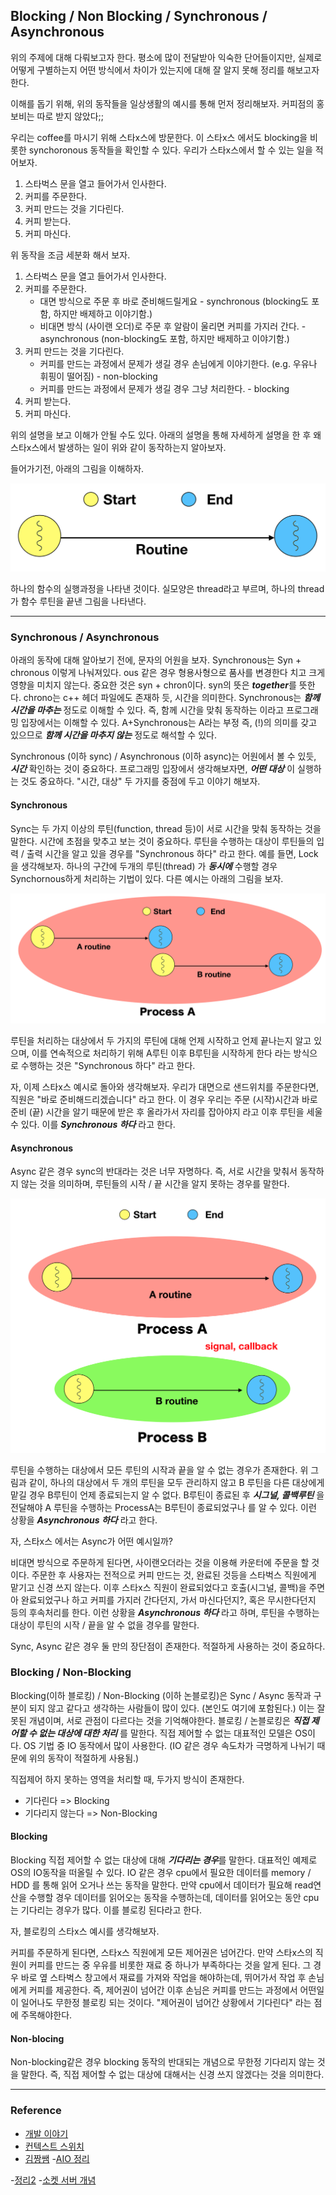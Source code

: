 ## Blocking / Non Blocking / Synchronous / Asynchronous
위의 주제에 대해 다뤄보고자 한다. 평소에 많이 전달받아 익숙한 단어들이지만,
	실제로 어떻게 구별하는지 어떤 방식에서 차이가 있는지에 대해 잘 알지 못해
	정리를 해보고자 한다.

이해를 돕기 위해, 위의 동작들을 일상생활의 예시를 통해 먼저 정리해보자. 커피점의
홍보비는 따로 받지 않았다;;

우리는 coffee를 마시기 위해 스타x스에 방문한다. 이 스타x스 에서도 blocking을
비롯한 synchoronous 동작들을 확인할 수 있다. 우리가 스타x스에서 할 수 있는 일을
적어보자.

1. 스타벅스 문을 열고 들어가서 인사한다.
2. 커피를 주문한다.
3. 커피 만드는 것을 기다린다.
4. 커피 받는다.
5. 커피 마신다.

위 동작을 조금 세분화 해서 보자.

1. 스타벅스 문을 열고 들어가서 인사한다.
2. 커피를 주문한다.
	- 대면 방식으로 주문 후 바로 준비해드릴게요 - synchronous (blocking도 포함,
			하지만 배제하고 이야기함.)
	- 비대면 방식 (사이랜 오더)로 주문 후 알람이 울리면 커피를 가지러 간다. -
	asynchronous (non-blocking도 포함, 하지만 배제하고 이야기함.)
3. 커피 만드는 것을 기다린다.
	- 커피를 만드는 과정에서 문제가 생길 경우 손님에게 이야기한다. (e.g. 우유나 휘핑이 떨어짐) - non-blocking
	- 커피를 만드는 과정에서 문제가 생길 경우 그냥 처리한다. - blocking
4. 커피 받는다.
5. 커피 마신다.

위의 설명을 보고 이해가 안될 수도 있다. 아래의 설명을 통해 자세하게 설명을 한 후
왜 스타x스에서 발생하는 일이 위와 같이 동작하는지 알아보자.

들어가기전, 아래의 그림을 이해하자.

![routine](/img/routine.png)

하나의 함수의 실행과정을 나타낸 것이다. 실모양은 thread라고 부르며, 하나의
thread가 함수 루틴을 끝낸 그림을 나타낸다.

---

### Synchronous / Asynchronous
아래의 동작에 대해 알아보기 전에, 문자의 어원을 보자. Synchronous는 Syn + chronous 이렇게 나눠져있다. ous 같은 경우 형용사형으로 품사를 변경한다 치고 크게
영향을 미치지 않는다. 중요한 것은 syn + chron이다. syn의 뜻은 ***together***를 뜻한다. chrono는 c++ 헤더 파일에도 존재하 듯, 시간을 의미한다. Synchronous는 ***함께 시간을 마추는*** 정도로 이해할 수 있다. 즉, 함께 시간을 맞춰 동작하는 이라고 프로그래밍 입장에서는 이해할 수 있다. A+Synchronous는 A라는 부정 즉, (!)의 의미를 갖고 있으므로 ***함께 시간을 마추지 않는*** 정도로 해석할 수 있다.

Synchronous (이하 sync) / Asynchronous (이하 async)는 어원에서 볼 수 있듯,
						***시간*** 확인하는 것이 중요하다. 프로그래밍 입장에서 생각해보자면,
						***어떤 대상*** 이 실행하는 것도 중요하다. "시간, 대상" 두 가지를
						중점에 두고 이야기 해보자.

#### Synchronous
Sync는 두 가지 이상의  루틴(function, thread 등)이 서로 시간을 맞춰 동작하는 것을
말한다. 시간에 초점을 맞추고 보는 것이 중요하다. 루틴을 수행하는 대상이 루틴들의
입력 / 출력 시간을 알고 있을 경우를 "Synchronous 하다" 라고 한다. 예를 들면,
Lock을 생각해보자. 하나의 구간에 두개의 루틴(thread) 가 ***동시에*** 수행할 경우
Synchornous하게 처리하는 기법이 있다. 다른 예시는 아래의 그림을 보자.

![sync](/img/sync.png)

루틴을 처리하는 대상에서 두 가지의 루틴에 대해 언제 시작하고 언제 끝나는지 알고
있으며, 이를 연속적으로 처리하기 위해 A루틴 이후 B루틴을 시작하게 한다 라는
방식으로 수행하는 것은 "Synchronous 하다" 라고 한다.

자, 이제 스타x스 예시로 돌아와 생각해보자. 우리가 대면으로 샌드위치를
주문한다면, 직원은 "바로 준비해드리겠습니다" 라고 한다. 이 경우 우리는 주문
(시작)시간과 바로 준비 (끝) 시간을 알기 때문에 받은 후 올라가서 자리를 잡아야지
라고 이후 루틴을 세울 수 있다. 이를 ***Synchronous 하다*** 라고 한다.

#### Asynchronous
Async 같은 경우 sync의 반대라는 것은 너무 자명하다. 즉, 서로 시간을 맞춰서
동작하지 않는 것을 의미하며, 루틴들의 시작 / 끝 시간을 알지 못하는 경우를
말한다.

![Async](/img/async.png)

루틴을 수행하는 대상에서 모든 루틴의 시작과 끝을 알 수 없는 경우가 존재한다. 위
그림과 같이, 하나의 대상에서 두 개의 루틴을 모두 관리하지 않고 B 루틴을 다른
대상에게 맡길 경우 B루틴이 언제 종료되는지 알 수 없다. B루틴이 종료된 후
***시그널, 콜백루틴*** 을 전달해야 A 루틴을 수행하는 ProcessA는 B루틴이
종료되었구나 를 알 수 있다. 이런 상황을 ***Asynchronous 하다*** 라고 한다. 

자, 스타x스 에서는 Async가 어떤 예시일까?

비대면 방식으로 주문하게 된다면, 사이랜오더라는 것을 이용해 카운터에 주문을 할
것이다. 주문한 후 사용자는 전적으로 커피 만드는 것, 완료된 것등을 스타벅스
직원에게 맡기고 신경 쓰지 않는다. 이후 스타x스 직원이 완료되었다고 호출(시그널,
		콜백)을 주면 아 완료되었구나 하고 커피를 가지러 간다던지, 가서 마신다던지?,
	혹은 무시한다던지 등의 후속처리를 한다. 이런 상황을 ***Asynchronous 하다***
	라고 하며, 루틴을 수행하는 대상이 루틴의 시작 / 끝을 알 수 없을 경우를 말한다. 

Sync, Async 같은 경우 둘 만의 장단점이 존재한다. 적절하게 사용하는 것이
중요하다.

### Blocking / Non-Blocking
Blocking(이하 블로킹) / Non-Blocking (이하 논블로킹)은 Sync / Async 동작과
구분이 되지 않고 같다고 생각하는 사람들이 많이 있다. (본인도 여기에 포함된다.)
	이는 잘못된 개념이며, 서로 관점이 다르다는 것을 기억해야한다. 블로킹 /
	논블로킹은 ***직접 제어할 수 없는 대상에 대한 처리*** 를 말한다. 직접 제어할
	수 없는 대표적인 모델은 OS이다. OS 기법 중 IO 동작에서 많이 사용한다. (IO 같은
			경우 속도차가 극명하게 나뉘기 때문에 위의 동작이 적절하게 사용됨.)

직접제어 하지 못하는 영역을 처리할 때, 두가지 방식이 존재한다.
- 기다린다 => Blocking
- 기다리지 않는다 => Non-Blocking

#### Blocking
Blocking 직접 제어할 수 없는 대상에 대해 ***기다리는 경우***를 말한다. 대표적인
예제로 OS의 IO동작을 떠올릴 수 있다. IO 같은 경우 cpu에서 필요한 데이터를 memory
/ HDD 를 통해 읽어 오거나 쓰는 동작을 말한다. 만약 cpu에서 데이터가 필요해
read연산을 수행할 경우 데이터를 읽어오는 동작을 수행하는데, 데이터를 읽어오는
동안 cpu는 기다리는 경우가 많다. 이를 블로킹 된다라고 한다.

자, 블로킹의 스타x스 예시를 생각해보자.

커피를 주문하게 된다면, 스타x스 직원에게 모든 제어권은 넘어간다. 만약 스타x스의
직원이 커피를 만드는 중 우유를 비롯한 재료 중 하나가 부족하다는 것을 알게 된다.
그 경우 바로 옆 스타벅스 창고에서 재료를 가져와 작업을 해야하는데, 뛰어가서 작업
후 손님에게 커피를 제공한다. 즉, 제어권이 넘어간 이후 손님은 커피를 만드는
과정에서 어떤일이 일어나도 무한정 블로킹 되는 것이다. "제어권이 넘어간
상황에서 기다린다" 라는 점에 주목해야한다.

#### Non-blocing
Non-blocking같은 경우 blocking 동작의 반대되는 개념으로 무한정 기다리지 않는
것을 말한다. 즉, 직접 제어할 수 없는 대상에 대해서는 신경 쓰지 않겠다는 것을
의미한다.




---
### Reference
- [개발 이야기](https://velog.io/@codemcd/Sync-VS-Async-Blocking-VS-Non-Blocking-sak6d01fhx)
- [컨텍스트 스위치](https://jins-dev.tistory.com/entry/%EC%BB%A8%ED%85%8D%EC%8A%A4%ED%8A%B8-%EC%8A%A4%EC%9C%84%EC%B9%98Context-Switching-%EC%97%90-%EB%8C%80%ED%95%9C-%EC%A0%95%EB%A6%AC)
- [김짱쌤](https://ozt88.tistory.com/20?category=123069)
-[AIO 정리](https://www.joinc.co.kr/w/Site/Network_Programing/AdvancedComm/AIO)

-[정리2](https://victorydntmd.tistory.com/8)
-[소켓 서버 개념](https://velog.io/@jyongk/TCP-Socket-Blocking-Non-Blocking)
